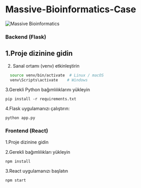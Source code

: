 # Massive-Bioinformatics-Case


![Massive Bioinformatics](https://github.com/ferhatyyaman/Massive-Bioinformatics-Case/assets/66822481/6eafa8d3-1eaf-4458-aab3-675295985cda)


### Backend (Flask)
## 1.Proje dizinine gidin

2. Sanal ortamı (venv) etkinleştirin

```bash
  source venv/bin/activate  # Linux / macOS
  venv\Scripts\activate    # Windows
  ```
3.Gerekli Python bağımlılıklarını yükleyin
  ```
  pip install -r requirements.txt
  ```
4.Flask uygulamanızı çalıştırın:
  ```
  python app.py
  ```

### Frontend (React)
1.Proje dizinine gidin

2.Gerekli bağımlılıkları yükleyin
 ```
 npm install
 ```
3.React uygulamanızı başlatın
 ```
 npm start
  ```
